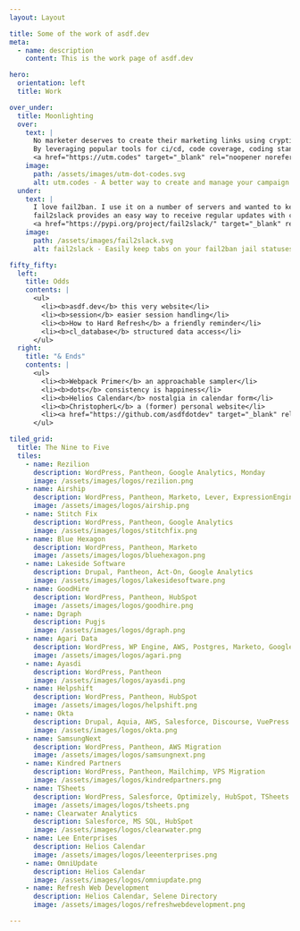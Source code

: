 ```yaml
---
layout: Layout

title: Some of the work of asdf.dev
meta:
  - name: description
    content: This is the work page of asdf.dev

hero:
  orientation: left
  title: Work

over_under:
  title: Moonlighting
  over:
    text: |
      No marketer deserves to create their marketing links using cryptic or fragile formulas. That’s why I created utm.codes, a WordPress plugin that provides a better way to create and manage campaign links.
      By leveraging popular tools for ci/cd, code coverage, coding standards compliance, and code sharing, utm.codes strives to be equally friendly for marketers and developers.
      <a href="https://utm.codes" target="_blank" rel="noopener noreferrer">Visit utm.codes to learn more.</a>
    image:
      path: /assets/images/utm-dot-codes.svg
      alt: utm.codes - A better way to create and manage your campaign marketing links with WordPress
  under:
    text: |
      I love fail2ban. I use it on a number of servers and wanted to keep tabs on aggregate activity without getting notifications each time a ban takes place.
      fail2slack provides an easy way to receive regular updates with current and aggregate fails/bans for all your fail2ban jails via slack.
      <a href="https://pypi.org/project/fail2slack/" target="_blank" rel="noopener noreferrer">Get it from the Python Package Index.</a>
    image:
      path: /assets/images/fail2slack.svg
      alt: fail2slack - Easily keep tabs on your fail2ban jail statuses with slack

fifty_fifty:
  left:
    title: Odds
    contents: |
      <ul>
        <li><b>asdf.dev</b> this very website</li>
        <li><b>session</b> easier session handling</li>
        <li><b>How to Hard Refresh</b> a friendly reminder</li>
        <li><b>cl_database</b> structured data access</li>
      </ul>
  right:
    title: "& Ends"
    contents: |
      <ul>
        <li><b>Webpack Primer</b> an approachable sampler</li>
        <li><b>dots</b> consistency is happiness</li>
        <li><b>Helios Calendar</b> nostalgia in calendar form</li>
        <li><b>ChristopherL</b> a (former) personal website</li>
        <li><a href="https://github.com/asdfdotdev" target="_blank" rel="noopener noreferrer">...and More Available at GitHub.</a></li>
      </ul>

tiled_grid:
  title: The Nine to Five
  tiles:
    - name: Rezilion
      description: WordPress, Pantheon, Google Analytics, Monday
      image: /assets/images/logos/rezilion.png
    - name: Airship
      description: WordPress, Pantheon, Marketo, Lever, ExpressionEngine Conversion
      image: /assets/images/logos/airship.png
    - name: Stitch Fix
      description: WordPress, Pantheon, Google Analytics
      image: /assets/images/logos/stitchfix.png
    - name: Blue Hexagon
      description: WordPress, Pantheon, Marketo
      image: /assets/images/logos/bluehexagon.png
    - name: Lakeside Software
      description: Drupal, Pantheon, Act-On, Google Analytics
      image: /assets/images/logos/lakesidesoftware.png
    - name: GoodHire
      description: WordPress, Pantheon, HubSpot
      image: /assets/images/logos/goodhire.png
    - name: Dgraph
      description: Pugjs
      image: /assets/images/logos/dgraph.png
    - name: Agari Data
      description: WordPress, WP Engine, AWS, Postgres, Marketo, Google Analytics
      image: /assets/images/logos/agari.png
    - name: Ayasdi
      description: WordPress, Pantheon
      image: /assets/images/logos/ayasdi.png
    - name: Helpshift
      description: WordPress, Pantheon, HubSpot
      image: /assets/images/logos/helpshift.png
    - name: Okta
      description: Drupal, Aquia, AWS, Salesforce, Discourse, VuePress
      image: /assets/images/logos/okta.png
    - name: SamsungNext
      description: WordPress, Pantheon, AWS Migration
      image: /assets/images/logos/samsungnext.png
    - name: Kindred Partners
      description: WordPress, Pantheon, Mailchimp, VPS Migration
      image: /assets/images/logos/kindredpartners.png
    - name: TSheets
      description: WordPress, Salesforce, Optimizely, HubSpot, TSheets
      image: /assets/images/logos/tsheets.png
    - name: Clearwater Analytics
      description: Salesforce, MS SQL, HubSpot
      image: /assets/images/logos/clearwater.png
    - name: Lee Enterprises
      description: Helios Calendar
      image: /assets/images/logos/leeenterprises.png
    - name: OmniUpdate
      description: Helios Calendar
      image: /assets/images/logos/omniupdate.png
    - name: Refresh Web Development
      description: Helios Calendar, Selene Directory
      image: /assets/images/logos/refreshwebdevelopment.png

---
```

